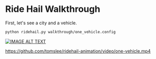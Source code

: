 # Ride Hail Walkthrough

First, let's see a city and a vehicle.

```bash
python ridehail.py walkthrough/one_vehicle.config
```

[![IMAGE ALT TEXT](http://img.youtube.com/vi/3fOJkNjOK2M/0.jpg)](http://www.youtube.com/watch?v=3fOJkNjOK2M "Video Title")

https://github.com/tomslee/ridehail-animation/video/one-vehicle.mp4